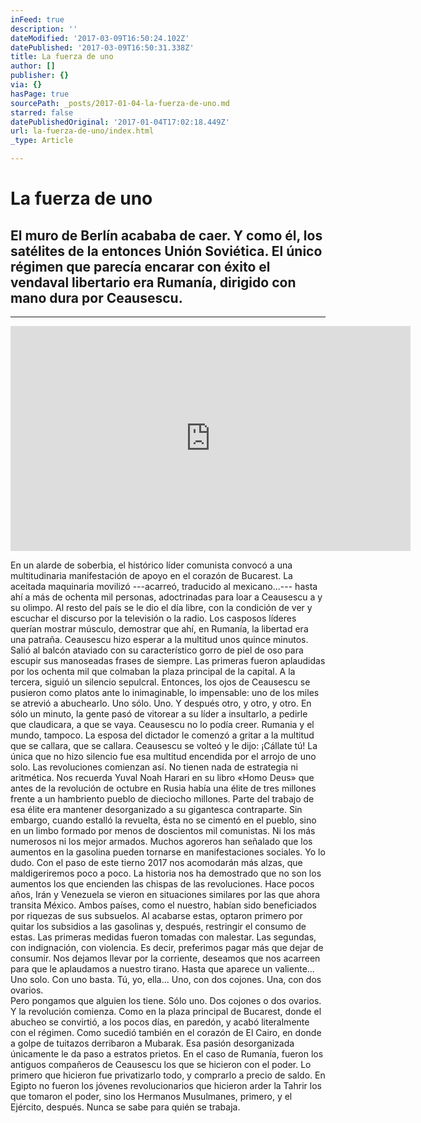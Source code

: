 ```yaml
---
inFeed: true
description: ''
dateModified: '2017-03-09T16:50:24.102Z'
datePublished: '2017-03-09T16:50:31.338Z'
title: La fuerza de uno
author: []
publisher: {}
via: {}
hasPage: true
sourcePath: _posts/2017-01-04-la-fuerza-de-uno.md
starred: false
datePublishedOriginal: '2017-01-04T17:02:18.449Z'
url: la-fuerza-de-uno/index.html
_type: Article

---
```

# La fuerza de uno

## El muro de Berlín acababa de caer. Y como él, los satélites de la entonces Unión Soviética. El único régimen que parecía encarar con éxito el vendaval libertario era Rumanía, dirigido con mano dura por Ceausescu.

---

<iframe src="https://cdn.embedly.com/widgets/media.html?src=https%3A%2F%2Fwww.youtube.com%2Fembed%2FwWIbCtz_Xwk%3Ffeature%3Doembed&amp;url=http%3A%2F%2Fwww.youtube.com%2Fwatch%3Fv%3DwWIbCtz_Xwk&amp;image=https%3A%2F%2Fi.ytimg.com%2Fvi%2FwWIbCtz_Xwk%2Fhqdefault.jpg&amp;key=b7d04c9b404c499eba89ee7072e1c4f7&amp;type=text%2Fhtml&amp;schema=youtube" width="640" height="360" scrolling="no" frameborder="0" allowfullscreen="" style=""></iframe>

En un alarde de soberbia, el histórico líder comunista convocó a una multitudinaria manifestación de apoyo en el corazón de Bucarest. La aceitada maquinaria movilizó ---acarreó, traducido al mexicano...--- hasta ahí a más de ochenta mil personas, adoctrinadas para loar a Ceausescu a y su olimpo. Al resto del país se le dio el día libre, con la condición de ver y escuchar el discurso por la televisión o la radio. Los casposos líderes querían mostrar músculo, demostrar que ahí, en Rumanía, la libertad era una patraña. Ceausescu hizo esperar a la multitud unos quince minutos. Salió al balcón ataviado con su característico gorro de piel de oso para escupir sus manoseadas frases de siempre. Las primeras fueron aplaudidas por los ochenta mil que colmaban la plaza principal de la capital. A la tercera, siguió un silencio sepulcral. Entonces, los ojos de Ceausescu se pusieron como platos ante lo inimaginable, lo impensable: uno de los miles se atrevió a abuchearlo. Uno sólo. Uno. Y después otro, y otro, y otro. En sólo un minuto, la gente pasó de vitorear a su líder a insultarlo, a pedirle que claudicara, a que se vaya. Ceausescu no lo podía creer. Rumania y el mundo, tampoco. La esposa del dictador le comenzó a gritar a la multitud que se callara, que se callara. Ceausescu se volteó y le dijo: ¡Cállate tú! La única que no hizo silencio fue esa multitud encendida por el arrojo de uno solo. Las revoluciones comienzan así. No tienen nada de estrategia ni aritmética. Nos recuerda Yuval Noah Harari en su libro «Homo Deus» que antes de la revolución de octubre en Rusia había una élite de tres millones frente a un hambriento pueblo de dieciocho millones. Parte del trabajo de esa élite era mantener desorganizado a su gigantesca contraparte. Sin embargo, cuando estalló la revuelta, ésta no se cimentó en el pueblo, sino en un limbo formado por menos de doscientos mil comunistas. Ni los más numerosos ni los mejor armados. Muchos agoreros han señalado que los aumentos en la gasolina pueden tornarse en manifestaciones sociales. Yo lo dudo. Con el paso de este tierno 2017 nos acomodarán más alzas, que maldigeriremos poco a poco. La historia nos ha demostrado que no son los aumentos los que encienden las chispas de las revoluciones. Hace pocos años, Irán y Venezuela se vieron en situaciones similares por las que ahora transita México. Ambos países, como el nuestro, habían sido beneficiados por riquezas de sus subsuelos. Al acabarse estas, optaron primero por quitar los subsidios a las gasolinas y, después, restringir el consumo de estas. Las primeras medidas fueron tomadas con malestar. Las segundas, con indignación, con violencia. Es decir, preferimos pagar más que dejar de consumir. Nos dejamos llevar por la corriente, deseamos que nos acarreen para que le aplaudamos a nuestro tirano. Hasta que aparece un valiente... Uno solo. Con uno basta. Tú, yo, ella... Uno, con dos cojones. Una, con dos ovarios.  
Pero pongamos que alguien los tiene. Sólo uno. Dos cojones o dos ovarios. Y la revolución comienza. Como en la plaza principal de Bucarest, donde el abucheo se convirtió, a los pocos días, en paredón, y acabó literalmente con el régimen. Como sucedió también en el corazón de El Cairo, en donde a golpe de tuitazos derribaron a Mubarak. Esa pasión desorganizada únicamente le da paso a estratos prietos. En el caso de Rumanía, fueron los antiguos compañeros de Ceausescu los que se hicieron con el poder. Lo primero que hicieron fue privatizarlo todo, y comprarlo a precio de saldo. En Egipto no fueron los jóvenes revolucionarios que hicieron arder la Tahrir los que tomaron el poder, sino los Hermanos Musulmanes, primero, y el Ejército, después. Nunca se sabe para quién se trabaja.